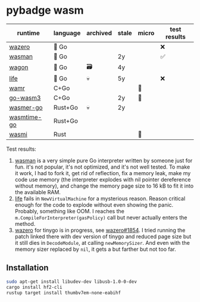 # pybadge wasm

| runtime       | language  | archived | stale | micro | test results |
| ------------- | --------- | -------- | ----- | ----- | ------------ |
| [wazero]      | 🐹 Go     |    |    |    | ❌ |
| [wasman]      | 🐹 Go     |    | 2y |    | ✅ |
| [wagon]       | 🐹 Go     | 🗃 | 4y |    |    |
| [life]        | 🐹 Go     | 💀 | 5y |    | ❌ |
| [wamr]        | C+Go      |    |    | 🔬 |    |
| [go-wasm3]    | C+Go      |    | 2y | 🔬 |    |
| [wasmer-go]   | Rust+Go   | 💀 | 2y |    |    |
| [wasmtime-go] | Rust+Go   |    |    |    |    |
| [wasmi]       | Rust      |    |    | 🔬 |    |

[wagon]:        https://github.com/go-interpreter/wagon
[wasmer-go]:    https://github.com/wasmerio/wasmer-go
[go-wasm3]:     https://github.com/matiasinsaurralde/go-wasm3
[wamr]:         https://github.com/bytecodealliance/wasm-micro-runtime
[wasmi]:        https://github.com/paritytech/wasmi
[life]:         https://github.com/perlin-network/life
[wazero]:       https://github.com/tetratelabs/wazero
[wasman]:       https://github.com/c0mm4nd/wasman
[wasmtime-go]:  https://github.com/bytecodealliance/wasmtime-go

Test results:

1. [wasman] is a very simple pure Go interpreter written by someone just for fun. it's not popular, it's not optimized, and it's not well tested. To make it work, I had to fork it, get rid of reflection, fix a memory leak, make my code use memory (the interpreter explodes with nil pointer dereference without memory), and change the memory page size to 16 kB to fit it into the available RAM.
1. [life] fails in `NewVirtualMachine` for a mysterious reason. Reason critical enough for the code to explode without even showing the panic. Probably, something like OOM. I reaches the `m.CompileForInterpreter(gasPolicy)` call but never actually enters the method.
1. [wazero] for tinygo is in progress, see [wazero#1854](https://github.com/tetratelabs/wazero/issues/1854). I tried running the patch linked there with dev version of tinygo and reduced page size but it still dies in `DecodeModule`, at calling `newMemorySizer`. And even with the memory sizer replaced by `nil`, it gets a but farther but not too far.

## Installation

```bash
sudo apt-get install libudev-dev libusb-1.0-0-dev
cargo install hf2-cli
rustup target install thumbv7em-none-eabihf
```

